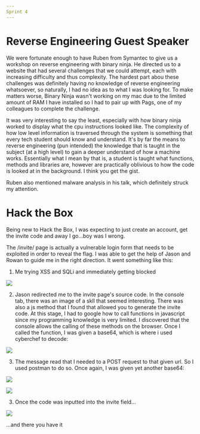 ```yaml
---
Sprint 4
---
```


# Reverse Engineering Guest Speaker
We were fortunate enough to have Ruben from Symantec to give us a workshop on reverse engineering with binary ninja. He directed us to a website that had several challenges that we could attempt, each with increasing difficulty and thus complexity. The hardest part abou these challenges was definitely having no knowledge of reverse engineering whatsoever, so naturally, I had no idea as to what I was looking for. To make matters worse, Binary Ninja wasn't working on my mac due to the limited amount of RAM I have installed so I had to pair up with Pags, one of my colleagues to complete the challenge.

It was very interesting to say the least, especially with how binary ninja worked to display what the cpu instructions looked like. The complexity of how low level information is traversed through the system is something that every tech student should know and understand. It's by far the means to reverse engineering (pun intended) the knowledge that is taught in the subject (at a high level) to gain a deeper understand of how a machine works. Essentially what I mean by that is, a student is taught what functions, methods and libraries are, however are practically oblivious to how the code is looked at in the background. I think you get the gist.

Ruben also mentioned malware analysis in his talk, which definitely struck my attention.

# Hack the Box
Being new to Hack the Box, I was expecting to just create an account, get the invite code and away I go...boy was I wrong.

The /invite/ page is actually a vulnerable login form that needs to be exploited in order to reveal the flag. I was able to get  the help of Jason and Rowan to guide me in the right direction. It went something like this:

1) Me trying XSS and SQLi and immediately getting blocked

![](blocked.png)

2) Jason redirected me to the invite page's source code. In the console tab, there was an image of a skll that seemed interesting. There was also a js method that I found that allowed you to generate the invite code. At this stage, I had to google how to call functions in javascript since my programming knowledge is very limited. I discovered that the console allows the calling of these methods on the browser. Once I called the function, I was given a base64, which is where i used cyberchef to decode:

![](cyberchef.png)

3) The message read that I needed to a POST request to that given url. So I used postman to do so. Once again, I was given yet another base64:

![](postman.png)

![](cyberchef2.png)

3) Once the code was inputted into the invite field...

![](congrats.png)

...and there you have it




